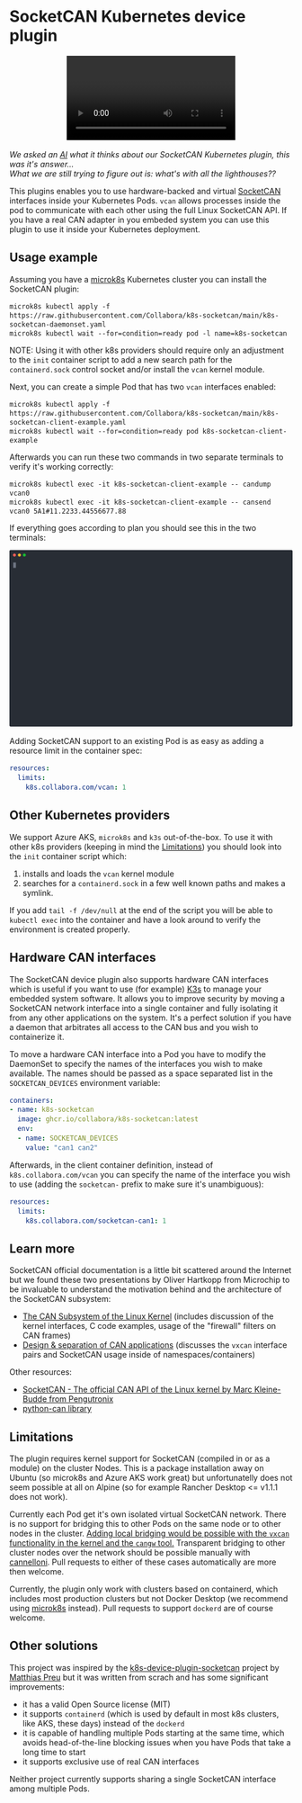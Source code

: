 # SocketCAN Kubernetes device plugin

<div align="center">
  <video src="https://user-images.githubusercontent.com/107984/157506173-5d2788e1-71ca-49ae-afc3-b7f7afbab798.mp4"></video>
</div>

*We asked an [AI](https://colab.research.google.com/github/zippy731/disco-diffusion-turbo/blob/main/Disco_Diffusion_v5_Turbo_%5Bw_3D_animation%5D.ipynb) what it thinks about our SocketCAN Kubernetes plugin, this was it's answer...  
What we are still trying to figure out is: what's with all the lighthouses??*

This plugins enables you to use hardware-backed and virtual [SocketCAN](https://en.wikipedia.org/wiki/SocketCAN) interfaces inside your Kubernetes Pods.
`vcan` allows processes inside the pod to communicate with each other using the full Linux SocketCAN API. If you have
a real CAN adapter in you embeded system you can use this plugin to use it inside your Kubernetes deployment.

## Usage example

Assuming you have a [microk8s](https://microk8s.io) Kubernetes cluster you can install the SocketCAN plugin:

    microk8s kubectl apply -f https://raw.githubusercontent.com/Collabora/k8s-socketcan/main/k8s-socketcan-daemonset.yaml
    microk8s kubectl wait --for=condition=ready pod -l name=k8s-socketcan

NOTE: Using it with other k8s providers should require only an adjustment to the `init` container script to add a new
search path for the `containerd.sock` control socket and/or install the `vcan` kernel module.

Next, you can create a simple Pod that has two `vcan` interfaces enabled:

    microk8s kubectl apply -f https://raw.githubusercontent.com/Collabora/k8s-socketcan/main/k8s-socketcan-client-example.yaml
    microk8s kubectl wait --for=condition=ready pod k8s-socketcan-client-example

Afterwards you can run these two commands in two separate terminals to verify it's working correctly:

    microk8s kubectl exec -it k8s-socketcan-client-example -- candump vcan0
    microk8s kubectl exec -it k8s-socketcan-client-example -- cansend vcan0 5A1#11.2233.44556677.88

If everything goes according to plan you should see this in the two terminals:

[![video of the SocketCAN demo](setup.svg)](https://asciinema.org/a/2RL3yNdRI13iRIWcrrjHaJVyR)

Adding SocketCAN support to an existing Pod is as easy as adding a resource limit in the container spec:

```yaml
resources:
  limits:
    k8s.collabora.com/vcan: 1
```

## Other Kubernetes providers

We support Azure AKS, `microk8s` and `k3s` out-of-the-box. To use it with other k8s providers (keeping in mind the
[Limitations](#limitations)) you should look into the `init` container script which:

1. installs and loads the `vcan` kernel module
2. searches for a `containerd.sock` in a few well known paths and makes a symlink.

If you add `tail -f /dev/null` at the end of the script you will be able to `kubectl exec` into the container
and have a look around to verify the environment is created properly.

## Hardware CAN interfaces

The SocketCAN device plugin also supports hardware CAN interfaces which is useful if you want to use (for example)
[K3s](https://k3s.io) to manage your embedded system software. It allows you to improve security by moving a SocketCAN network
interface into a single container and fully isolating it from any other applications on the system. It's a perfect
solution if you have a daemon that arbitrates all access to the CAN bus and you wish to containerize it.

To move a hardware CAN interface into a Pod you have to modify the DaemonSet to specify the names of the interfaces
you wish to make available. The names should be passed as a space separated list in the `SOCKETCAN_DEVICES` environment
variable:

```yaml
containers:
- name: k8s-socketcan
  image: ghcr.io/collabora/k8s-socketcan:latest
  env:
  - name: SOCKETCAN_DEVICES
    value: "can1 can2"
```

Afterwards, in the client container definition, instead of `k8s.collabora.com/vcan` you can specify the name of
the interface you wish to use (adding the `socketcan-` prefix to make sure it's unambiguous):

```yaml
resources:
  limits:
    k8s.collabora.com/socketcan-can1: 1
```

## Learn more

SocketCAN official documentation is a little bit scattered around the Internet but we found these two presentations
by Oliver Hartkopp from Microchip to be invaluable to understand the motivation behind and the architecture of the
SocketCAN subsystem:

- [The CAN Subsystem of the Linux Kernel](https://wiki.automotivelinux.org/_media/agl-distro/agl2017-socketcan-print.pdf) (includes discussion of the kernel interfaces, C code examples, usage of the "firewall" filters on CAN frames)
- [Design & separation of CAN applications](https://wiki.automotivelinux.org/_media/agl-distro/agl2018-socketcan.pdf) (discusses the `vxcan` interface pairs and SocketCAN usage inside of namespaces/containers)

Other resources:

- [SocketCAN - The official CAN API of the Linux kernel by Marc Kleine-Budde from Pengutronix](https://www.can-cia.org/fileadmin/resources/documents/proceedings/2012_kleine-budde.pdf)
- [python-can library](https://python-can.readthedocs.io/en/master/index.html)

## Limitations

The plugin requires kernel support for SocketCAN (compiled in or as a module) on the cluster Nodes.
This is a package installation away on Ubuntu (so microk8s and Azure AKS work great) but unfortunatelly does not seem
possible at all on Alpine (so for example Rancher Desktop <= v1.1.1 does not work).

Currently each Pod get it's own isolated virtual SocketCAN network. There is no support for bridging
this to other Pods on the same node or to other nodes in the cluster. [Adding local bridging would be possible with
the `vxcan` functionality in the kernel and the `cangw` tool.](https://www.lagerdata.com/articles/forwarding-can-bus-traffic-to-a-docker-container-using-vxcan-on-raspberry-pi) Transparent bridging to other cluster nodes over
the network should be possible manually with [cannelloni](https://github.com/mguentner/cannelloni). Pull requests to either of these cases automatically
are more then welcome.

Currently, the plugin only work with clusters based on containerd, which includes most production clusters but
not Docker Desktop (we recommend using [microk8s](https://microk8s.io) instead). Pull requests to support `dockerd` are of course welcome.

## Other solutions

This project was inspired by the [k8s-device-plugin-socketcan](https://github.com/mpreu/k8s-device-plugin-socketcan) project by [Matthias Preu](https://www.matthiaspreu.com) but it was written
from scrach and has some significant improvements:

- it has a valid Open Source license (MIT)
- it supports `containerd` (which is used by default in most k8s clusters, like AKS, these days) instead of the `dockerd`
- it is capable of handling multiple Pods starting at the same time, which avoids head-of-the-line blocking issues when you have Pods that take a long time to start
- it supports exclusive use of real CAN interfaces

Neither project currently supports sharing a single SocketCAN interface among multiple Pods.
